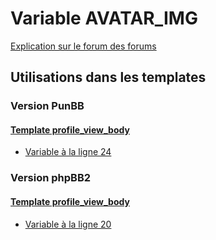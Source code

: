 # Variable AVATAR_IMG
[Explication sur le forum des forums](http://forum.forumactif.com/t294113-listing-des-variables#AVATAR_IMG)

## Utilisations dans les templates

### Version PunBB

#### [Template profile_view_body](punbb/profile_view_body.md)
* [Variable à la ligne 24](../punbb/profile_view_body.tpl#L24)

### Version phpBB2

#### [Template profile_view_body](subsilver/profile_view_body.md)
* [Variable à la ligne 20](../subsilver/profile_view_body.tpl#L20)
